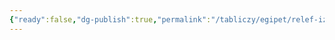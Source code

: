 ```yaml
---
{"ready":false,"dg-publish":true,"permalink":"/tabliczy/egipet/relef-iz-memfisa-plakalshhiki/","dgPassFrontmatter":true}
---
```



